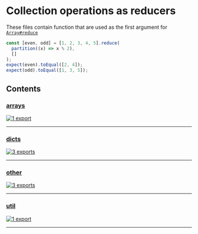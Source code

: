 # Collection operations as reducers

<!-- SUMMARY:START -->

These files contain function that are used as the first argument for [`Array#reduce`](https://developer.mozilla.org/en-US/docs/Web/JavaScript/Reference/Global_Objects/Array/Reduce)

<!-- SUMMARY:END -->

```typescript
const [even, odd] = [1, 2, 3, 4, 5].reduce(
  partition((x) => x % 2),
  []
);
expect(even).toEqual([2, 4]);
expect(odd).toEqual([1, 3, 5]);
```

## Contents

<!-- TOC:START -->

### [arrays](https://github.com/JanMalch/ts-experiments/blob/master/src/collections/operations/reducers/arrays.ts)

[![1 export](https://img.shields.io/badge/exports-1-blue)](https://github.com/JanMalch/ts-experiments/blob/master/src/collections/operations/reducers/arrays.ts)

---

### [dicts](https://github.com/JanMalch/ts-experiments/blob/master/src/collections/operations/reducers/dicts.ts)

[![3 exports](https://img.shields.io/badge/exports-3-blue)](https://github.com/JanMalch/ts-experiments/blob/master/src/collections/operations/reducers/dicts.ts)

---

### [other](https://github.com/JanMalch/ts-experiments/blob/master/src/collections/operations/reducers/other.ts)

[![3 exports](https://img.shields.io/badge/exports-3-blue)](https://github.com/JanMalch/ts-experiments/blob/master/src/collections/operations/reducers/other.ts)

---

### [util](https://github.com/JanMalch/ts-experiments/blob/master/src/collections/operations/reducers/util.ts)

[![1 export](https://img.shields.io/badge/exports-1-blue)](https://github.com/JanMalch/ts-experiments/blob/master/src/collections/operations/reducers/util.ts)

---

<!-- TOC:END -->
